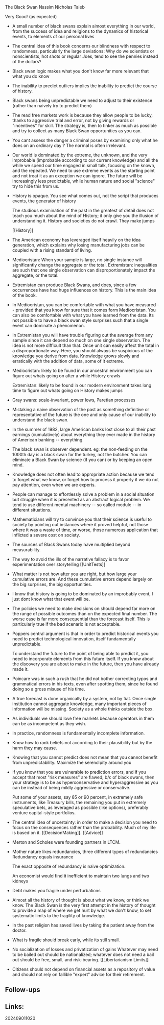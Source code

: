 The Black Swan Nassim Nicholas Taleb

Very Good!  (as expected)

- A small number of black swans explain almost everything in our world, from the success of idea and religions to the dynamics of historical events, to elements of our personal lives

- The central idea of this book concerns our blindness with respect to randomness, particularly the large deviations: Why do we scientists or nonscientists, hot shots or regular Joes, tend to see the pennies instead of the dollars?

- Black swan logic makes what you don't know far more relevant that what you do know

- The inability to predict outliers implies the inability to predict the course of history.

- Black swans being unpredictable we need to adjust to their existence (rather than naively try to predict them) 

- The read free markets work is because they allow people to be lucky, thanks to aggressive trial and error, not by giving rewards or "incentives" for skill. 
  The strategy is, then to tinker as much as possible and try to collect as many Black Swan opportunities as you can.
  
- You cant assess the danger a criminal poses by examining only what he does on an ordinary day ? The normal is often irrelevant.

- Our world is dominated by the extreme, the unknown, and the very improbable (improbable according to our current knowledge) and all the while we spend our time engaged in small talk, focusing on the known, and the repeated. We need to use extreme events as the starting point and not treat it as an exception we can ignore. The future will be increasingly less predictable, while human nature and social "science" try to hide this from us.

- History is opaque. You see what comes out, not the script that produces events, the generator of history 

  The studious examination of the past in the greatest of detail does not teach you much about the mind of History; it only give you the illusion of understanding it.
  History and societies do not crawl. They make jumps 
  
  [[History]]
  
- The American economy has leveraged itself heavily on the idea generation, which explains why losing manufacturing jobs can be coupled with a rising standard of living. 

- Mediocristan: When your sample is large, no single instance will significantly change the aggregate or the total.
  Extremistan: inequalities are such that one single observation can disproportionately impact the aggregate, or the total.
  
- Extremistan can produce Black Swans, and does, since a few occurrences have had huge influences on history. This is the main idea of the book.

- In Mediocristan, you can be comfortable with what you have measured -- provided that you know for sure that it comes form Mediocristan. 
  You can also be comfortable with what you have learned from the data. Its not possible to have a black swan style surprises such that a single event can dominate a phenomenon. 
  
- In Extremistan you will have trouble figuring out the average from any sample since it can depend so much on one single observation. 
  The idea is not more difficult than that. Once unit can easily affect the total in a disproportionate way. 
  Here, you should always be suspicious of the knowledge you derive from data.
  Knowledge grows slowly and erratically with the addition of data, some of it extreme.
  
- Mediocristan: likely to be found in our ancestral environment
                you can figure out whats going on after a while
				History crawls
				
  Extremistan:  likely to be found in our modern environment
	            takes long time to figure out whats going on
				History makes jumps
				
- Gray swans: scale-invariant, power lows, Paretian processes

- Mistaking a naive observation of the past as something definitive or representative of the future is the one and only cause of our inability to understand the black swan.

- In the summer of 1982, large American banks lost close to all their past earnings (cumulatively) about everything they ever made in the history of American banking -- everything.

- The black swan is observer dependent. eg: the non-feeding on the 1000th day is a black swan for the turkey, not the butcher. 
  You can eliminate a Black Swan by science (if you can) or by keeping an open mind. 
  
- Knowledge does not often lead to appropriate action because we tend to forget what we know, or forget how to process it properly if we do not pay attention, even when we are experts.

- People can manage to effortlessly solve a problem in a social situation but struggle when it is presented as an abstract logical problem. 
  We tend to use different mental machinery -- so called module -- in different situations.
  
- Mathematicians will try to convince you that their science is useful to society by pointing out instances where it proved helpful, not those where it was a waste of time, or worse, those numerous application that inflicted a severe cost on society. 

- The sources of Black Swans today have multiplied beyond measurability.

- The way to avoid the ills of the narrative fallacy is to favor experimentation over storytelling 
  [[UnitTests]]
  
- What matter is not how after you are right, but how large your cumulative errors are. And these cumulative errors depend largely on the big surprises, the big opportunities.

- I know that history is going to be dominated by an improbably event, I just dont know what that event will be. 

- The policies we need to make decisions on should depend far more on the range of possible outcomes than on the expected final number.
  The worse case is far more consequential than the forecast itself. This is particularly true if the bad scenario is not acceptable. 
  
- Poppers central argument is that in order to predict historical events you need to predict technological innovation, itself fundamentally unpredictable. 

  To understand the future to the point of being able to predict it, you need to incorporate elements from this future itself. 
  If you know about the discovery you are about to make in the future, then you have already made it.
  
- Poincare was in such a rush that he did not bother correcting typos and grammatical errors in his texts, even after spotting them, since he found doing so a gross misuse of his time.

- A true forecast is done organically by a system, not by fiat. Once single institution cannot aggregate knowledge, many important pieces of information will be missing. 
  Society as a whole thinks outside the box.
  
- As individuals we should love free markets because operators in them can be as incompetent as they wish.

- In practice, randomness is fundamentally incomplete information.

- Know how to rank beliefs not according to their plausibility but by the harm they may cause.

- Knowing that you cannot predict does not mean that you cannot benefit from unpredictability. 
	Maximize the serendipity around you
  
- If you know that you are vulnerable to prediction errors, and if you accept that most "risk measures" are flawed, b/c of black swans, then your strategy is to be as hyperconservative and hyperaggressive as you can be instead of being mildly aggressive or conservative.

	Put some of your assets, say 85 or 90 percent, in extremely safe instruments, like Treasury bills, the remaining you put in extremely speculative bets, as leveraged as possible (like options), preferably venture capital-style portfolios.
	
- The central idea of uncertainty: in order to make a decision you need to focus on the consequences rather than the probability. Much of my life is based on it.
  [[DecisionMaking]]. [[Advice]]
  
- Merton and Scholes were founding partners in LTCM.

- Mother nature likes redundancies, three different types of redundancies
   Redundancy equals insurance
   
  The exact opposite of redundancy is naive optimization. 
  
  An economist would find it inefficient to maintain two lungs and two kidneys
  
- Debt makes you fragile under perturbations

- Almost all the history of thought is about what we know, or think we know. 
  The Black Swan is the very first attempt in the history of thought to provide a map of where we get hurt by what we don't know, to set systematic limits to the fragility of knowledge.
  
- In the past religion has saved lives by taking the patient away from the doctor.

- What is fragile should break early, while its still small.

- No socialization of losses and privatization of gains
  Whatever may need to be bailed out should be nationalized; whatever does not need a bail out should be free, small, and risk-bearing.
  [[Libertarianism Limits]]
  
- Citizens should not depend on financial assets as a repository of value and should not rely on fallible "expert" advice for their retirement.

  


## Follow-ups


## Links: 



202409011020
